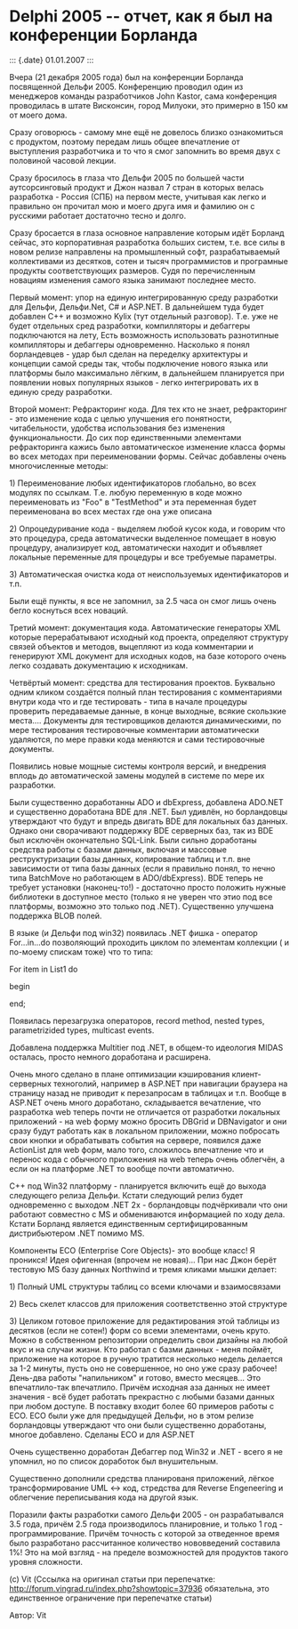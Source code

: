 Delphi 2005 -- отчет, как я был на конференции Борланда
=======================================================

::: {.date}
01.01.2007
:::

Вчера (21 декабря 2005 года) был на конференции Борланда посвященной
Дельфи 2005. Конференцию проводил один из менеджеров команды
разработчиков John Kastor, сама конференция проводилась в штате
Висконсин, город Милуоки, это примерно в 150 км от моего дома.

Сразу оговорюсь - самому мне ещё не довелось близко ознакомиться с
продуктом, поэтому передам лишь общее впечатление от выступления
разработчика и то что я смог запомнить во время двух с половиной часовой
лекции.

Сразу бросилось в глаза что Дельфи 2005 по большей части аутсорсинговый
продукт и Джон назвал 7 стран в которых велась разработка - Россия (СПБ)
на первом месте, учитывая как легко и правильно он прочитал мою и моего
друга имя и фамилию он с русскими работает достаточно тесно и долго.

Сразу бросается в глаза основное направление которым идёт Борланд
сейчас, это корпоративная разработка больших систем, т.е. все силы в
новом релизе направлены на промышленный софт, разрабатываемый
коллективами из десятков, сотен и тысяч программистов и програмные
продукты соответствующих размеров. Судя по перечисленным новациям
изменения самого языка занимают последнее место.

Первый момент: упор на единую интегрированную среду разработки для
Дельфи, Дельфи.Net, С\# и ASP.NET. В дальнейшем туда будет добавлен C++
и возможно Kylix (тут отдельный разговор). Т.е. уже не будет отдельных
сред разработки, компилляторы и дебаггеры подключаются на лету, Есть
возможность использовать разнотипные компилляторы и дебаггеры
одновременно. Насколько я понял борландевцев - удар был сделан на
переделку архитектуры и концепции самой среды так, чтобы подключение
нового языка или платформы было максимально лёгким, в дальнейшем
планируется при появлении новых популярных языков - легко интегрировать
их в единую среду разработки.

Второй момент: Рефракторинг кода. Для тех кто не знает, рефракторинг -
это изменение кода с целью улучшения его понятности, читабельности,
удобства использования без изменения функциональности. До сих пор
единственными элементами рефракторинга кажись было автоматическое
изменение класса формы во всех методах при переименовании формы. Сейчас
добавлены очень многочисленные методы:

1\) Переименование любых идентификаторов глобально, во всех модулях по
ссылкам. Т.е. любую переменную в коде можно переименовать из \"Foo\" в
\"TestMethod\" и эта переменная будет переименована во всех местах где
она уже описана

2\) Опроцедуривание кода - выделяем любой кусок кода, и говорим что это
процедура, среда автоматически выделенное помещает в новую процедуру,
анализирует код, автоматически находит и объявляет локальные переменные
для процедуры и все требуемые параметры.

3\) Автоматическая очистка кода от неиспользуемых идентификаторов и т.п.

Были ещё пункты, я все не запомнил, за 2.5 часа он смог лишь очень бегло
коснуться всех новаций.

Третий момент: документация кода. Автоматические генераторы XML которые
перерабатывают исходный код проекта, определяют структуру связей
объектов и методов, выцепляют из кода комментарии и генерируют XML
документ для исходных кодов, на базе которого очень легко создавать
документацию к исходникам.

Четвёртый момент: средства для тестирования проектов. Буквально одним
кликом создаётся полный план тестирования с комментариями внутри кода
что и где тестировать - типа в начале процедуры проверить передаваемые
данные, в конце выходные, всякие скользкие места\.... Документы для
тестировщиков делаются динамическими, по мере тестирования тестировочные
комментарии автоматически удаляются, по мере правки кода меняются и сами
тестировочные документы.

Появились новые мощные системы контроля версий, и внедрения вплодь до
автоматической замены модулей в системе по мере их разработки.

Были существенно доработанны ADO и dbExpress, добавлена ADO.NET и
существенно доработана BDE для .NET. Был удивлён, но борландовцы
утверждают что будут и впредь двигать BDE для локальных баз данных.
Однако они сворачивают поддержку BDE серверных баз, так из BDE был
исключён окончательно SQL-Link. Были сильно доработаны средства работы с
базами данных, включая и массовые реструктуризации базы данных,
копирование таблиц и т.п. вне зависимости от типа базы данных (если я
правильно понял, то нечно типа BatchMove но работающем в ADO/dbExpress).
BDE теперь не требует установки (наконец-то!) - достаточно просто
положить нужные библиотеки в доступное место (только я не уверен что
этио под все платформы, возможно это только под .NET). Существенно
улучшена поддержка BLOB полей.

В языке (и Дельфи под win32) появилась .NET фишка - оператор
For\...in\...do позволяющий проходить циклом по элементам коллекции ( и
по-моему спискам тоже) что то типа:

For item in List1 do

begin

end;

Появилась перезагрузка операторов, record method, nested types,
parametrizided types, multicast events.

Добавлена поддержка Multitier под .NET, в общем-то идеология MIDAS
осталась, просто немного доработана и расширена.

Очень много сделано в плане оптимизации кэширования клиент-серверных
техноголий, например в ASP.NET при навигации браузера на страницу назад
не приводит к перезапросам в таблицах и т.п. Вообще в ASP.NET очень
много доработано, складывается вечатление, что разработка web теперь
почти не отличается от разработки локальных приложений - на web форму
можно бросить DBGrid и DBNavigator и они сразу будут работать как в
локальном приложении, можно побросать свои кнопки и обрабатывать события
на сервере, появился даже ActionList для web форм, мало того, сложилось
впечатление что и перенос кода с обычного приложения на web теперь очень
облегчён, а если он на платформе .NET то вообще почти автоматично.

С++ под Win32 платформу - планируется включить ещё до выхода следующего
релиза Дельфи. Кстати следующий релиз будет одновременно с выходом .NET
2х - борландовцы подчёркивали что они работают совместно с MS и
обмениваются информацией по ходу дела. Кстати Борланд является
единственным сертифицированным дистрибьютером .NET помимо MS.

Компоненты ECO (Enterprise Core Objects)- это вообще класс! Я проникся!
Идея офигенная (впрочем не новая)\... При нас Джон берёт тестовую MS
базу данных Northwind и тремя кликами мышки делает:

1\) Полный UML структуры таблиц со всеми ключами и взаимосвязами

2\) Весь скелет классов для приложения соответственно этой структуре

3\) Целиком готовое приложение для редактирования этой таблицы из
десятков (если не сотен!) форм со всеми элементами, очень круто. Можно в
собственном репозитории определить свои дизайны на любой вкус и на
случаи жизни. Кто работал с базми данных - меня поймёт, приложение на
которое в ручную тратится несколько недель делается за 1-2 минуты, пусть
оно не совершенное, но оно уже сразу рабочее! День-два работы
\"напильником\" и готово, вместо месяцев\... Это впечатлило-так
впечатлило. Причём исходная аза данных не имеет значения - всё будет
работать прекрастно с любыми базами данных при любом доступе. В поставку
входит более 60 примеров работы с ECO. ECO были уже для предыдущей
Дельфи, но в этом релизе борландовцы утверждают что они были существенно
доработаны, многое добавлено. Сделаны ECO и для ASP.NET

Очень существенно доработан Дебаггер под Win32 и .NET - всего я не
упомнил, но по список доработок был внушительным.

Существенно дополнили средства планированя приложений, лёгкое
трансформирование UML \<-\> код, стредства для Reverse Engeneering и
облегчение переписывания кода на другой язык.

Поразили факты разработки самого Дельфи 2005 - он разрабатывался 3.5
года, причём 2.5 года производилось планировние, и только 1 год -
программирование. Причём точность с которой за отведенное время было
разработано рассчитанное количество нововведений составила 1%! Это на
мой взгляд - на пределе возможностей для продуктов такого уровня
сложности.

(с) Vit (Сссылка на оригинал статьи при перепечатке:
http://forum.vingrad.ru/index.php?showtopic=37936 обязательна, это
единственное ограничение при перепечатке статьи)

Автор: Vit
